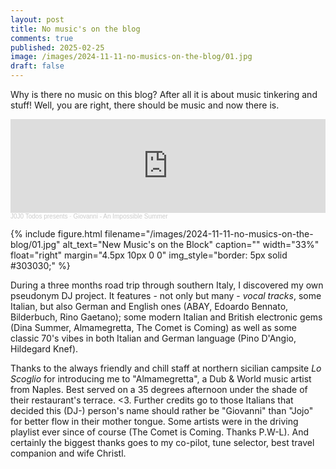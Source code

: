 ```yaml
---
layout: post
title: No music's on the blog
comments: true
published: 2025-02-25
image: /images/2024-11-11-no-musics-on-the-blog/01.jpg
draft: false
---
```


Why is there no music on this blog? After all it is about music tinkering and stuff! Well, you are right, there should be music and now there is.

<iframe width="100%" height="150" scrolling="no" frameborder="no" allow="autoplay" src="https://w.soundcloud.com/player/?url=https%3A//api.soundcloud.com/tracks/1970014867&color=%236c747e&auto_play=false&hide_related=false&show_comments=true&show_user=true&show_reposts=false&show_teaser=true&visual=true"></iframe><div style="font-size: 10px; color: #cccccc;line-break: anywhere;word-break: normal;overflow: hidden;white-space: nowrap;text-overflow: ellipsis; font-family: Interstate,Lucida Grande,Lucida Sans Unicode,Lucida Sans,Garuda,Verdana,Tahoma,sans-serif;font-weight: 100;"><a href="https://soundcloud.com/jojotodos" title="J0J0 Todos presents" target="_blank" style="color: #cccccc; text-decoration: none;">J0J0 Todos presents</a> · <a href="https://soundcloud.com/jojotodos/giovanni-an-impossible-summer-2024-11" title="Giovanni - An Impossible Summer" target="_blank" style="color: #cccccc; text-decoration: none;">Giovanni - An Impossible Summer</a></div>

{% include figure.html filename="/images/2024-11-11-no-musics-on-the-blog/01.jpg" alt_text="New Music's on the Block" caption="" width="33%" float="right" margin="4.5px 10px 0 0" img_style="border: 5px solid #303030;" %}

During a three months road trip through southern Italy, I discovered my own pseudonym DJ project. It features - not only but many - _vocal tracks_, some Italian, but also German and English ones (ABAY, Edoardo Bennato, Bilderbuch, Rino Gaetano); some modern Italian and British electronic gems (Dina Summer, Almamegretta, The Comet is Coming) as well as some classic 70's vibes in both Italian and German language (Pino D'Angio, Hildegard Knef).

Thanks to the always friendly and chill staff at northern sicilian campsite _Lo Scoglio_ for introducing me to "Almamegretta", a Dub &amp; World music artist from Naples. Best served on a 35 degrees afternoon under the shade of their restaurant's terrace. <3. Further credits go to those Italians that decided this (DJ-) person's name should rather be "Giovanni" than "Jojo" for better flow in their mother tongue. Some artists were in the driving playlist ever since of course (The Comet is Coming. Thanks P.W-L). And certainly the biggest thanks goes to my co-pilot, tune selector, best travel companion and wife Christl.
